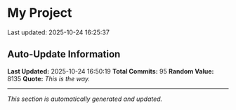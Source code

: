 # My Project


Last updated: 2025-10-24 16:25:37






































































































































































































































































































































































































































































































## Auto-Update Information

**Last Updated:** 2025-10-24 16:50:19
**Total Commits:** 95
**Random Value:** 8135
**Quote:** _This is the way._

---
_This section is automatically generated and updated._